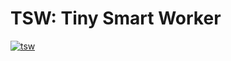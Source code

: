 # TSW: Tiny Smart Worker

[![tsw](http://i.ytimg.com/vi/38OhhXeFFeI/hqdefault.jpg)](https://www.youtube.com/watch?v=38OhhXeFFeI)
